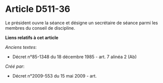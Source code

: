 # Article D511-36

Le président ouvre la séance et désigne un secrétaire de séance parmi les membres du conseil de discipline.

**Liens relatifs à cet article**

_Anciens textes_:

  - Décret n°85-1348 du 18 décembre 1985 - art. 7 alinéa 2 (Ab)

_Créé par_:

  - Décret n°2009-553 du 15 mai 2009 - art.

